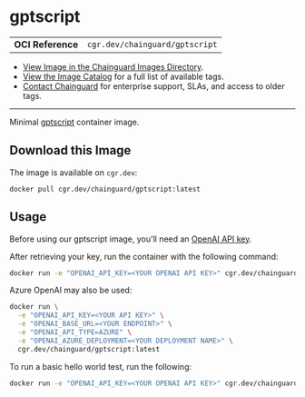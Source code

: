<!--monopod:start-->
# gptscript
| | |
| - | - |
| **OCI Reference** | `cgr.dev/chainguard/gptscript` |


* [View Image in the Chainguard Images Directory](https://images.chainguard.dev/directory/image/gptscript/overview).
* [View the Image Catalog](https://console.chainguard.dev/images/catalog) for a full list of available tags.
* [Contact Chainguard](https://www.chainguard.dev/chainguard-images) for enterprise support, SLAs, and access to older tags.

---
<!--monopod:end-->

<!--overview:start-->
Minimal [gptscript](https://github.com/gptscript-ai/gptscript) container image.
<!--overview:end-->

<!--getting:start-->
## Download this Image
The image is available on `cgr.dev`:

```
docker pull cgr.dev/chainguard/gptscript:latest
```
<!--getting:end-->

<!--body:start-->

## Usage

Before using our gptscript image, you'll need an [OpenAI API key](https://platform.openai.com/api-keys).

After retrieving your key, run the container with the following command:

```bash
docker run -e "OPENAI_API_KEY=<YOUR OPENAI API KEY>" cgr.dev/chainguard/gptscript:latest
```

Azure OpenAI may also be used:

```bash
docker run \
  -e "OPENAI_API_KEY=<YOUR API KEY>" \
  -e "OPENAI_BASE_URL=<YOUR ENDPOINT>" \
  -e "OPENAI_API_TYPE=AZURE" \
  -e "OPENAI_AZURE_DEPLOYMENT=<YOUR DEPLOYMENT NAME>" \
  cgr.dev/chainguard/gptscript:latest
```

To run a basic hello world test, run the following:

```bash
docker run -e "OPENAI_API_KEY=<YOUR OPENAI API KEY>" cgr.dev/chainguard/gptscript:latest  https://get.gptscript.ai/echo.gpt --input 'Hello, World!'
```

<!--body:end-->
